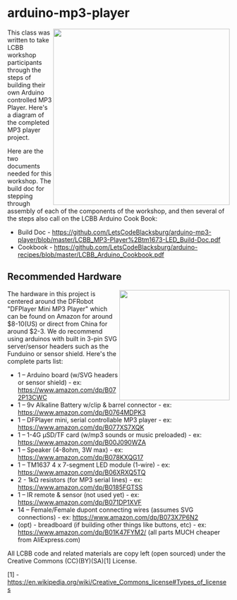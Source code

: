# arduino-mp3-player

<IMG SRC=http://theweeks.org/tmp/PICS/LCBB/LCBB_mp3/LCBB_DFPlayer+speaker+tm1637LCD.png align=right width=400>This class was written to take LCBB workshop participants through the steps of building their own Arduino controlled MP3 Player. Here's a diagram of the completed MP3 player project.

Here are the two documents needed for this workshop. The build doc for stepping through assembly of each of the components of the workshop, and then several of the steps also call on the LCBB Arduino Cook Book: 
* Build Doc - https://github.com/LetsCodeBlacksburg/arduino-mp3-player/blob/master/LCBB_MP3-Player%2Btm1673-LED_Build-Doc.pdf
* Cookbook - https://github.com/LetsCodeBlacksburg/arduino-recipes/blob/master/LCBB_Arduino_Cookbook.pdf

## Recommended Hardware
<A HREF=http://theweeks.org/tmp/PICS/LCBB/DFPlayer_Mini_Manual.pdf target=_new><IMG SRC=http://theweeks.org/tmp/PICS/LCBB/LCBB_mp3/LCBB_DFPlayer.jpg align=right width=250></A>
The hardware in this project is centered around the DFRobot "DFPlayer Mini MP3 Player" which can be found on Amazon for around $8-10(US) or direct from China for around $2-3.  We do recommend using arduinos with built in 3-pin SVG server/sensor headers such as the Funduino or sensor shield. Here's the complete parts list:
* 1 – Arduino board (w/SVG headers or sensor shield) - ex: https://www.amazon.com/dp/B072P13CWC
* 1 – 9v Alkaline Battery w/clip & barrel connector - ex: https://www.amazon.com/dp/B0764MDPK3
* 1 – DFPlayer mini, serial controllable MP3 player - ex: https://www.amazon.com/dp/B077XS7XQK
* 1 – 1-4G µSD/TF card (w/mp3 sounds or music preloaded) - ex: https://www.amazon.com/dp/B00J090WZA
* 1 – Speaker (4-8ohm, 3W max) - ex: https://www.amazon.com/dp/B078KXQG17
* 1 – TM1637 4 x 7-segment LED module (1-wire) - ex: https://www.amazon.com/dp/B06XRXQ5TQ
* 2 - 1kΩ resistors (for MP3 serial lines) - ex: https://www.amazon.com/dp/B0185FGTSS
* 1 – IR remote & sensor (not used yet) - ex: https://www.amazon.com/dp/B071DP1XVF
* 14 – Female/Female dupont connecting wires (assumes SVG connections) - ex: https://www.amazon.com/dp/B073X7P6N2 
* (opt) - breadboard (if building other things like buttons, etc) - ex: https://www.amazon.com/dp/B01K47FYM2/
(all parts MUCH cheaper from AliExpress.com)

All LCBB code and related materials are copy left (open sourced) under the Creative Commons (CC)(BY)(SA)[1] License.

[1] - https://en.wikipedia.org/wiki/Creative_Commons_license#Types_of_licenses
